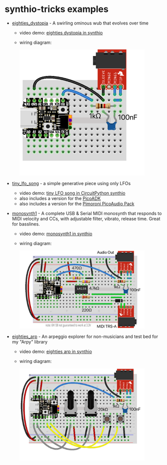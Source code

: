 
synthio-tricks examples
=======================


- [eighties_dystopia](eighties_dystopia/code.py) - A swirling ominous wub that evolves over time

  - video demo: [eighties dystopia in synthio](https://www.youtube.com/watch?v=EcDqYh-DzVA)
  - wiring diagram:

    <img src="../imgs/eighties_dystopia_bb.png" width=400>

- [tiny_lfo_song](tiny_lfo_song/code.py) - a simple generative piece using only LFOs

  - video demo: [tiny LFO song in CircuitPython synthio](https://www.youtube.com/watch?v=m_ALNCWXor0)
  - also includes a version for the [PicoADK](https://github.com/DatanoiseTV/PicoADK-Hardware)
  - also includes a version for the [Pimoroni PicoAudio Pack](https://shop.pimoroni.com/products/pico-audio-pack)

- [monosynth1](monosynth1/code.py) - A complete USB & Serial MIDI monosynth that responds to
  MIDI velocity and CCs, with adjustable filter, vibrato, release time. Great for basslines.

  - video demo: [monosynth1 in synthio](https://www.youtube.com/watch?v=S1-TDjxE3Qs)
  - wiring diagram:

    <img src="../imgs/monosynth1_bb.png" width=400>

- [eighties_arp](eighties_arp/code.py) - An arpeggio explorer for non-musicians and test bed for my "Arpy" library

  - video demo: [eighties arp in synthio](https://www.youtube.com/watch?v=noj92Ae0IQI)
  - wiring diagram:

    <img src="../imgs/eighties_arp_bb.png" width=400>
